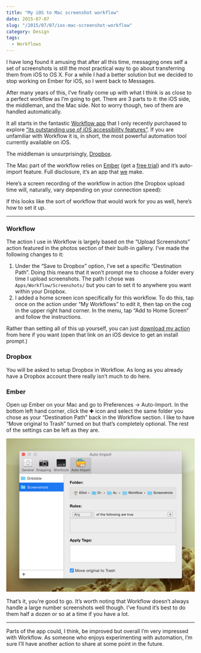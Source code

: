 ```yaml
---
title: "My iOS to Mac screenshot workflow"
date: 2015-07-07
slug: "/2015/07/07/ios-mac-screenshot-workflow"
category: Design
tags:
  - Workflows
---
```


I have long found it amusing that after all this time, messaging ones self a set of screenshots is still the most practical way to go about transferring them from iOS to OS X. For a while I had a better solution but we decided to stop working on Ember for iOS, so I went back to Messages.

After many years of this, I’ve finally come up with what I think is as close to a perfect workflow as I’m going to get. There are 3 parts to it: the iOS side, the middleman, and the Mac side. Not to worry though, two of them are handled automatically.

It all starts in the fantastic [Workflow app](https://itunes.apple.com/gb/app/workflow-powerful-automation/id915249334?mt=8&at=1l3vn5T&ct=casualnotebook "Workflow: Powerful Automation Made Simple") that I only recently purchased to explore [“its outstanding use of iOS accessibility features”](https://developer.apple.com/design/awards/). If you are unfamiliar with Workflow it is, in short, the most powerful automation tool currently available on iOS.

The middleman is unsurprisingly, [Dropbox](http://dropbox.com "Dropbox").

The Mac part of the workflow relies on [Ember](https://itunes.apple.com/gb/app/ember-screenshot-annotate/id402456742?mt=12&at=1l3vn5T&ct=casualnotebook "Ember - Screenshot, Annotate and Share") (get a [free trial](http://realmacsoftware.com/ember/ "Ember — Take Screenshots, Capture Full Webpages, Draw on Images and much more · Realmac Software")) and it’s auto-import feature. Full disclosure, it’s an app that [we](http://realmacsoftware.com) make.

Here’s a screen recording of the workflow in action (the Dropbox upload time will, naturally, vary depending on your connection speed):

If this looks like the sort of workflow that would work for you as well, here’s how to set it up.

* * *

### Workflow

The action I use in Workflow is largely based on the “Upload Screenshots” action featured in the photos section of their built-in gallery. I’ve made the following changes to it:

1. Under the “Save to Dropbox” option, I’ve set a specific “Destination Path”. Doing this means that it won’t prompt me to choose a folder every time I upload screenshots. The path I chose was `Apps/Workflow/Screenshots/` but you can to set it to anywhere you want within your Dropbox.
2. I added a home screen icon specifically for this workflow. To do this, tap once on the action under “My Workflows” to edit it, then tap on the cog in the upper right hand corner. In the menu, tap “Add to Home Screen” and follow the instructions.

Rather than setting all of this up yourself, you can just [download my action](https://workflow.is/workflows/6a1996b8f69a455e8aaaa079acd860bd) from here if you want (open that link on an iOS device to get an install prompt.)

### Dropbox

You will be asked to setup Dropbox in Workflow. As long as you already have a Dropbox account there really isn’t much to do here.

### Ember

Open up Ember on your Mac and go to Preferences → Auto-Import. In the bottom left hand corner, click the ✚ icon and select the same folder you chose as your “Destination Path” back in the Workflow section. I like to have “Move original to Trash” turned on but that’s completely optional. The rest of the settings can be left as they are.

![The settings in Ember’s auto import](/static/posts/ios-mac-screenshot-workflow/auto-import2x.jpg)

That’s it, you’re good to go. It’s worth noting that Workflow doesn’t always handle a large number screenshots well though. I’ve found it’s best to do them half a dozen or so at a time if you have a lot.

* * *

Parts of the app could, I think, be improved but overall I’m very impressed with Workflow. As someone who enjoys experimenting with automation, I’m sure I’ll have another action to share at some point in the future.


